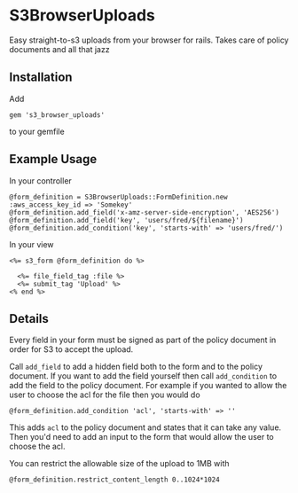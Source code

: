 # S3BrowserUploads

Easy straight-to-s3 uploads from your browser for rails. Takes care of policy documents and all that jazz

## Installation

Add

    gem 's3_browser_uploads'

to your gemfile
## Example Usage

In your controller

    @form_definition = S3BrowserUploads::FormDefinition.new :aws_access_key_id => 'Somekey'
    @form_definition.add_field('x-amz-server-side-encryption', 'AES256')
    @form_definition.add_field('key', 'users/fred/${filename}')
    @form_definition.add_condition('key', 'starts-with' => 'users/fred/')

In your view

    <%= s3_form @form_definition do %> 

      <%= file_field_tag :file %>
      <%= submit_tag 'Upload' %>
    <% end %>


## Details

Every field in your form must be signed as part of the policy document in order for S3 to accept the upload.

Call `add_field` to add a hidden field both to the form and to the policy document. If you want to add the field yourself then call `add_condition` to add the field to the policy document. For example if you wanted to allow the user to choose the acl for the file then you would do

    @form_definition.add_condition 'acl', 'starts-with' => ''

This adds `acl` to the policy document and states that it can take any value. Then you'd need to add an input to the form that would allow the user to choose the acl.
 

You can restrict the allowable size of the upload to 1MB with

    @form_definition.restrict_content_length 0..1024*1024